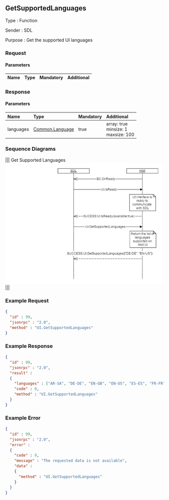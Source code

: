 ## GetSupportedLanguages

Type
: Function

Sender
: SDL

Purpose
: Get the supported UI languages

### Request

#### Parameters

|Name|Type|Mandatory|Additional|
|:---|:---|:--------|:---------|

### Response

#### Parameters

|Name|Type|Mandatory|Additional|
|:---|:---|:--------|:---------|
|languages|[Common.Language](../../common/enums/index.md#language)|true|array: true<br>minsize: 1<br>maxsize: 100|

### Sequence Diagrams
|||
Get Supported Languages
![GetSupportedLanguages](./assets/GetSupportedLanguages.png)
|||

### Example Request

```json
{
  "id" : 99,
  "jsonrpc" : "2.0",
  "method" : "UI.GetSupportedLanguages"
}
```
### Example Response

```json
{
  "id" : 99,
  "jsonrpc" : "2.0",
  "result" :
  {
    "languages" : ["AR-SA", "DE-DE", "EN-GB", "EN-US", "ES-ES", "FR-FR", "IT-IT"],
    "code" : 0,
    "method" : "UI.GetSupportedLanguages"
  }
}
```

### Example Error

```json
{
  "id" : 99,
  "jsonrpc" : "2.0",
  "error" :
  {
    "code" : 9,
    "message" : "The requested data is not available",
    "data" :
    {
      "method" : "UI.GetSupportedLanguages"
    }
  }
}
```
